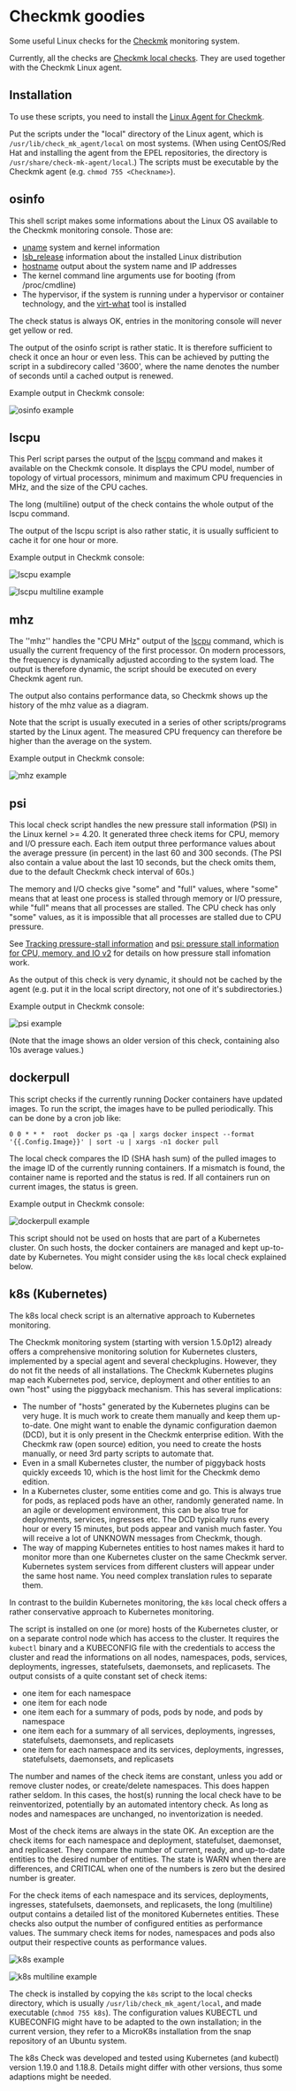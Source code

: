 Checkmk goodies
===============

Some useful Linux checks for the [Checkmk](https://checkmk.com)
monitoring system.

Currently, all the checks are
[Checkmk local checks](https://checkmk.com/cms_localchecks.html).
They are used together with the Checkmk Linux agent.

Installation
------------

To use these scripts, you need to install the
[Linux Agent for Checkmk](https://checkmk.com/cms_agent_linux.html).

Put the scripts under the "local" directory of the Linux agent, which is
``/usr/lib/check_mk_agent/local`` on most systems. (When using CentOS/Red Hat and
installing the agent from the EPEL repositories, the directory is
``/usr/share/check-mk-agent/local``.) The scripts must be executable by the
Checkmk agent (e.g. ``chmod 755 <Checkname>``).

osinfo
------

This shell script makes some informations about the Linux OS available to
the Checkmk monitoring console. Those are:

  * [uname](https://linux.die.net/man/1/uname) system and kernel information
  * [lsb_release](https://linux.die.net/man/1/lsb_release) information about the
    installed Linux distribution
  * [hostname](http://man7.org/linux/man-pages/man1/hostname.1.html) output
    about the system name and IP addresses
  * The kernel command line arguments use for booting (from /proc/cmdline)
  * The hypervisor, if the system is running under a hypervisor or
    container technology, and the
    [virt-what](http://people.redhat.com/rjones/virt-what/) tool is installed

The check status is always OK, entries in the monitoring console will never
get yellow or red.

The output of the osinfo script is rather static. It is therefore sufficient
to check it once an hour or even less. This can be achieved by putting the
script in a subdirecory called '3600', where the name denotes the number
of seconds until a cached output is renewed.

Example output in Checkmk console:

![osinfo example](img/osinfo.png "osinfo example")

lscpu
-----

This Perl script parses the output of the [lscpu](https://linux.die.net/man/1/lscpu)
command and makes it available on the Checkmk console. It displays the
CPU model, number of topology of virtual processors, minimum and maximum
CPU frequencies in MHz, and the size of the CPU caches.

The long (multiline) output of the check contains the whole output of the
lscpu command.

The output of the lscpu script is also rather static, it is usually sufficient
to cache it for one hour or more.

Example output in Checkmk console:

![lscpu example](img/lscpu.png "lscpu example")

![lscpu multiline example](img/lscpu_multiline.png "lscpu multiline example")

mhz
---

The ''mhz'' handles the "CPU MHz" output of the [lscpu](https://linux.die.net/man/1/lscpu)
command, which is usually the current frequency of the first processor. On modern
processors, the frequency is dynamically adjusted according to the system load.
The output is therefore dynamic, the script should be executed on every Checkmk
agent run.

The output also contains performance data, so Checkmk shows up the history
of the mhz value as a diagram.

Note that the script is usually executed in a series of other scripts/programs
started by the Linux agent. The measured CPU frequency can therefore be higher
than the average on the system.

Example output in Checkmk console:

![mhz example](img/mhz.png "mhz example")

psi
---

This local check script handles the new pressure stall information (PSI)
in the Linux kernel >= 4.20. It generated three check items for CPU, memory
and I/O pressure each. Each item output three performance values about the
average pressure (in percent) in the last 60 and 300 seconds. (The PSI also
contain a value about the last 10 seconds, but the check omits them, due to the
default Checkmk check interval of 60s.)

The memory and I/O checks give "some" and "full" values, where "some" means
that at least one process is stalled through memory or I/O pressure, while
"full" means that all processes are stalled. The CPU check has only "some"
values, as it is impossible that all processes are stalled due to CPU pressure.

See [Tracking pressure-stall information](https://lwn.net/Articles/759781/) and
[psi: pressure stall information for CPU, memory, and IO v2](https://lwn.net/Articles/759658/)
for details on how pressure stall infomation work.

As the output of this check is very dynamic, it should not be cached by the
agent (e.g. put it in the local script directory, not one of it's
subdirectories.)

Example output in Checkmk console:

![psi example](img/psi.png "psi example")

(Note that the image shows an older version of this check, containing also
10s average values.)

dockerpull
----------

This script checks if the currently running Docker containers have updated
images. To run the script, the images have to be pulled periodically. This
can be done by a cron job like:

	0 0 * * *  root  docker ps -qa | xargs docker inspect --format '{{.Config.Image}}' | sort -u | xargs -n1 docker pull

The local check compares the ID (SHA hash sum) of the pulled images to the
image ID of the currently running containers. If a mismatch is found, the
container name is reported and the status is red. If all containers run
on current images, the status is green.

Example output in Checkmk console:

![dockerpull example](img/dockerpull.png "dockerpull example")

This script should not be used on hosts that are part of a Kubernetes cluster.
On such hosts, the docker containers are managed and kept up-to-date by Kubernetes.
You might consider using the ``k8s`` local check explained below.

k8s (Kubernetes)
----------------

The k8s local check script is an alternative approach to Kubernetes monitoring.

The Checkmk monitoring system (starting with version 1.5.0p12) already offers
a comprehensive monitoring solution for Kubernetes clusters, implemented by a
special agent and several checkplugins. However, they do not fit the needs of
all installations. The Checkmk Kubernetes plugins map each Kubernetes pod,
service, deployment and other entities to an own "host" using the piggyback
mechanism. This has several implications:

  * The number of "hosts" generated by the Kubernetes plugins can be very huge.
    It is much work to create them manually and keep them up-to-date. One might
    want to enable the dynamic configuration daemon (DCD), but it is only present
    in the Checkmk enterprise edition. With the Checkmk raw (open source) edition,
    you need to create the hosts manually, or need 3rd party scripts to automate
    that.
  * Even in a small Kubernetes cluster, the number of piggyback hosts quickly
    exceeds 10, which is the host limit for the Checkmk demo edition.
  * In a Kubernetes cluster, some entities come and go. This is always true for
    pods, as replaced pods have an other, randomly generated name. In an agile
    or development environment, this can be also true for deployments, services,
    ingresses etc. The DCD typically runs every hour or every 15 minutes, but
    pods appear and vanish much faster. You will receive a lot of UNKNOWN messages
    from Checkmk, though.
  * The way of mapping Kubernetes entities to host names makes it hard to
    monitor more than one Kubernetes cluster on the same Checkmk server.
    Kubernetes system services from different clusters will appear under the
    same host name. You need complex translation rules to separate them.

In contrast to the buildin Kubernetes monitoring, the ``k8s`` local check offers
a rather conservative approach to Kubernetes monitoring.

The script is installed on one (or more) hosts of the Kubernetes cluster, or on
a separate control node which has access to the cluster. It requires the ``kubectl``
binary and a KUBECONFIG file with the credentials to access the cluster and read
the informations on all nodes, namespaces, pods, services, deployments, ingresses,
statefulsets, daemonsets, and replicasets. The output consists of a quite constant
set of check items:

  * one item for each namespace
  * one item for each node
  * one item each for a summary of pods, pods by node, and pods by namespace
  * one item each for a summary of all services, deployments, ingresses,
    statefulsets, daemonsets, and replicasets
  * one item for each namespace and its services, deployments, ingresses,
    statefulsets, daemonsets, and replicasets

The number and names of the check items are constant, unless you add or remove
cluster nodes, or create/delete namespaces. This does happen rather seldom.
In this cases, the host(s) running the local check have to be reinventorized,
potentially by an automated intentory check. As long as nodes and namespaces
are unchanged, no inventorization is needed.

Most of the check items are always in the state OK. An exception are the check
items for each namespace and deployment, statefulset, daemonset, and replicaset.
They compare the number of current, ready, and up-to-date entities to the
desired number of entities. The state is WARN when there are differences, and
CRITICAL when one of the numbers is zero but the desired number is greater.

For the check items of each namespace and its services, deployments, ingresses,
statefulsets, daemonsets, and replicasets, the long (multiline) output contains
a detailed list of the monitored Kubernetes entities. These checks also output
the number of configured entities as performance values. The summary check items
for nodes, namespaces and pods also output their respective counts as performance
values.

![k8s example](img/k8s.png "k8s example")

![k8s multiline example](img/k8s_multiline.png "k8s multiline example")

The check is installed by copying the ``k8s`` script to the local checks
directory, which is usually ``/usr/lib/check_mk_agent/local``, and made
executable (``chmod 755 k8s``). The configuration values KUBECTL und KUBECONFIG
might have to be adapted to the own installation; in the current version, they
refer to a MicroK8s installation from the snap repository of an Ubuntu system.

The k8s Check was developed and tested using Kubernetes (and kubectl) version
1.19.0 and 1.18.8. Details might differ with other versions, thus some adaptions
might be needed.

